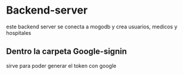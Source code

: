 # Backend-server
este backend server se conecta a mogodb y crea usuarios, medicos y hospitales

## Dentro la carpeta Google-signin

sirve para poder generar el token con google